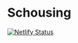 # Schousing
[![Netlify Status](https://api.netlify.com/api/v1/badges/cf97fd1d-a400-460a-9d8f-4414031f49f1/deploy-status)](https://app.netlify.com/sites/schousing/deploys)
